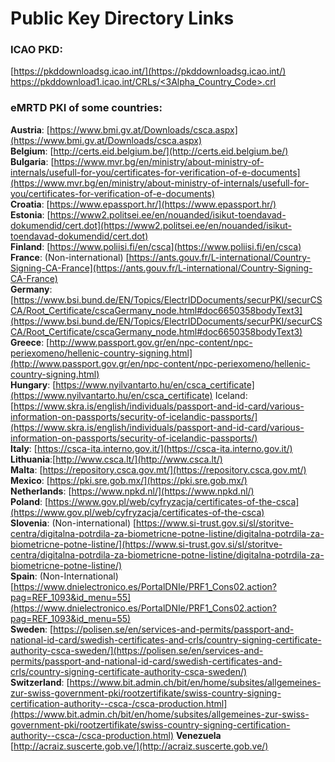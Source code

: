 # Public Key Directory Links 

### ICAO PKD:

[https://pkddownloadsg.icao.int/](https://pkddownloadsg.icao.int/)  
[https://pkddownload1.icao.int/CRLs/<3Alpha_Country_Code>.crl](https://pkddownload1.icao.int/CRLs/%3C3Alpha_Country_Code%3E.crl)

### eMRTD PKI of some countries:
**Austria**: [https://www.bmi.gv.at/Downloads/csca.aspx](https://www.bmi.gv.at/Downloads/csca.aspx)  
**Belgium**: [http://certs.eid.belgium.be/](http://certs.eid.belgium.be/)  
**Bulgaria**: [https://www.mvr.bg/en/ministry/about-ministry-of-internals/usefull-for-you/certificates-for-verification-of-e-documents](https://www.mvr.bg/en/ministry/about-ministry-of-internals/usefull-for-you/certificates-for-verification-of-e-documents)  
**Croatia**: [https://www.epassport.hr/](https://www.epassport.hr/)  
**Estonia**: [https://www2.politsei.ee/en/nouanded/isikut-toendavad-dokumendid/cert.dot](https://www2.politsei.ee/en/nouanded/isikut-toendavad-dokumendid/cert.dot)  
**Finland**: [https://www.poliisi.fi/en/csca](https://www.poliisi.fi/en/csca)  
**France**: (Non-international) [https://ants.gouv.fr/L-international/Country-Signing-CA-France](https://ants.gouv.fr/L-international/Country-Signing-CA-France)  
**Germany**: [https://www.bsi.bund.de/EN/Topics/ElectrIDDocuments/securPKI/securCSCA/Root_Certificate/cscaGermany_node.html#doc6650358bodyText3](https://www.bsi.bund.de/EN/Topics/ElectrIDDocuments/securPKI/securCSCA/Root_Certificate/cscaGermany_node.html#doc6650358bodyText3)  
**Greece**: [http://www.passport.gov.gr/en/npc-content/npc-periexomeno/hellenic-country-signing.html](http://www.passport.gov.gr/en/npc-content/npc-periexomeno/hellenic-country-signing.html)  
**Hungary**: [https://www.nyilvantarto.hu/en/csca_certificate](https://www.nyilvantarto.hu/en/csca_certificate)
Iceland: [https://www.skra.is/english/individuals/passport-and-id-card/various-information-on-passports/security-of-icelandic-passports/](https://www.skra.is/english/individuals/passport-and-id-card/various-information-on-passports/security-of-icelandic-passports/)  
**Italy**: [https://csca-ita.interno.gov.it/](https://csca-ita.interno.gov.it/)  
**Lithuania**:[http://www.csca.lt/](http://www.csca.lt/)  
**Malta**: [https://repository.csca.gov.mt/](https://repository.csca.gov.mt/)  
**Mexico**: [https://pki.sre.gob.mx/](https://pki.sre.gob.mx/)  
**Netherlands**: [https://www.npkd.nl/](https://www.npkd.nl/)  
**Poland**: [https://www.gov.pl/web/cyfryzacja/certificates-of-the-csca](https://www.gov.pl/web/cyfryzacja/certificates-of-the-csca)  
**Slovenia**: (Non-international) [https://www.si-trust.gov.si/sl/storitve-centra/digitalna-potrdila-za-biometricne-potne-listine/digitalna-potrdila-za-biometricne-potne-listine/](https://www.si-trust.gov.si/sl/storitve-centra/digitalna-potrdila-za-biometricne-potne-listine/digitalna-potrdila-za-biometricne-potne-listine/)  
**Spain**: (Non-International) [https://www.dnielectronico.es/PortalDNIe/PRF1_Cons02.action?pag=REF_1093&id_menu=55](https://www.dnielectronico.es/PortalDNIe/PRF1_Cons02.action?pag=REF_1093&id_menu=55)  
**Sweden**: [https://polisen.se/en/services-and-permits/passport-and-national-id-card/swedish-certificates-and-crls/country-signing-certificate-authority-csca-sweden/](https://polisen.se/en/services-and-permits/passport-and-national-id-card/swedish-certificates-and-crls/country-signing-certificate-authority-csca-sweden/)  
**Switzerland**: [https://www.bit.admin.ch/bit/en/home/subsites/allgemeines-zur-swiss-government-pki/rootzertifikate/swiss-country-signing-certification-authority--csca-/csca-production.html](https://www.bit.admin.ch/bit/en/home/subsites/allgemeines-zur-swiss-government-pki/rootzertifikate/swiss-country-signing-certification-authority--csca-/csca-production.html)
**Venezuela** [http://acraiz.suscerte.gob.ve/](http://acraiz.suscerte.gob.ve/)
